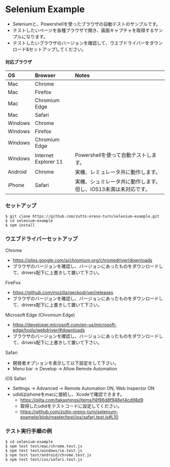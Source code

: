 # Selenium Example

- Seleniumと、Powershellを使ったブラウザの自動テストのサンプルです。
- テストしたいページを各種ブラウザで開き、画面キャプチャを取得するサンプルになります。
- テストしたいブラウザのバージョンを確認して、ウエブドライバーをダウンロード&セットアップしてください。

#### 対応ブラウザ

| OS | Browser | Notes |
| :---- | :---- | :---- |
| Mac | Chrome | |
| Mac | Firefox | |
| Mac | Chromium Edge | |
| Mac | Safari | |
| Windows | Chrome | |
| Windows | Firefox | |
| Windows | Chromium Edge | |
| Windows | Internet Explorer 11 | Powershellを使って自動テストします。 |
| Android | Chrome | 実機、レミュレータ共に動作します。 |
| iPhone | Safari | 実機、シュミレータ共に動作します。但し、iOS13未満は未対応です。 |

### セットアップ

```
$ git clone https://github.com/zutto-oreno-turn/selenium-example.git
$ cd selenium-example
$ npm install
```

### ウエブドライバーセットアップ

Chrome
 - https://sites.google.com/a/chromium.org/chromedriver/downloads
 - ブラウザのバージョンを確認し、バージョンにあったものをダウンロードして、drivers配下に上書きして置いて下さい。

FireFox
 - https://github.com/mozilla/geckodriver/releases
 - ブラウザのバージョンを確認し、バージョンにあったものをダウンロードして、drivers配下に上書きして置いて下さい。

Microsoft Edge (Chromium Edge)
 - https://developer.microsoft.com/en-us/microsoft-edge/tools/webdriver/#downloads
 - ブラウザのバージョンを確認し、バージョンにあったものをダウンロードして、drivers配下に上書きして置いて下さい。

Safari
 - 開発者オプションを表示して以下設定をして下さい。
 - Menu bar -> Develop -> Allow Remote Automation

iOS Safari
 - Settings -> Advanced -> Remote Automation ON, Web Inspector ON
 - udidはiphoneをmacに接続し、Xcodeで確認できます。
   - https://qiita.com/takashings/items/f4f96d8f948e14cd98d9
   - 取得したudidをテストコードに設定してください。
   - https://github.com/zutto-oreno-turn/selenium-example/blob/master/test/ios/safari.test.js#L10

### テスト実行手順の例
```
$ cd selenium-example
$ npm test test/mac/chrome.test.js
$ npm test test/windows/ie.test.js
$ npm test test/android/chrome.test.js
$ npm test test/ios/safari.test.js
```
